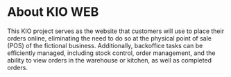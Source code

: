 # About KIO WEB

This KIO project serves as the website that customers will use to place their orders online, eliminating the need to do so at the physical point of sale (POS) of the fictional business. Additionally, backoffice tasks can be efficiently managed, including stock control, order management, and the ability to view orders in the warehouse or kitchen, as well as completed orders.
